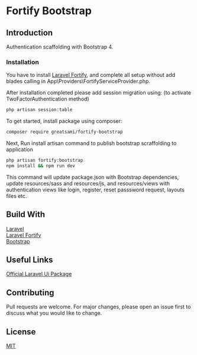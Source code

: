 # Fortify Bootstrap

## Introduction

Authentication scaffolding with Bootstrap 4. 

### Installation

You have to install [Laravel Fortify](https://github.com/laravel/fortity), and complete all setup without add blades calling in App\Providers\FortifyServiceProvider.php.

After installation completed please add session migration using:
(to activate TwoFactorAuthentication method)

```bash
php artisan session:table
```


To get started, install package using composer:

```bash
composer require greatsami/fortify-bootstrap
```

Next, Run install artisan command to publish bootstrap scraffolding to application

```bash
php artisan fortify:bootstrap
npm install && npm run dev
```

This command will update package.json with Bootstrap dependencies, update resources/sass and resources/js, and resources/views with authentication views like login, register, reset passsword request, layouts files etc.

## Build With

[Laravel](https://github.com/laravel/laravel)  
[Laravel Fortify](https://github.com/laravel/fortity)  
[Bootstrap](http://getbootstrap.com)

## Useful Links

[Official Laravel Ui Package](https://github.com/laravel/ui)

## Contributing

Pull requests are welcome. For major changes, please open an issue first to discuss what you would like to change.

## License

[MIT](https://choosealicense.com/licenses/mit/)
